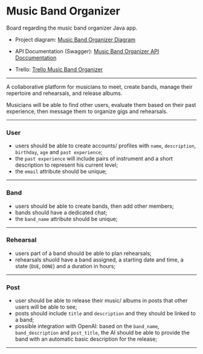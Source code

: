 # Music Band Organizer

Board regarding the music band organizer Java app.

* Project diagram:
[Music Band Organizer Diagram](https://lucid.app/lucidchart/94a110f5-a10b-438f-80d6-9f54654effd5/edit?beaconFlowId=48404C42688A9D3D&invitationId=inv_274f7007-4cc1-463a-b292-27add0246363&page=0_0#)

* API Documentation (Swagger):
[Music Band Organizer API Doccumentation](https://rhacp.github.io/MBO_Swagger/#/)

* Trello:
[Trello Music Band Organizer](https://trello.com/b/ciWN5OlZ/music-band-organizer)

---

A collaborative platform for musicians to meet, create bands, manage their repertoire and rehearsals, and release albums.

Musicians will be able to find other users, evaluate them based on their past experience, then message them to organize gigs and rehearsals.

---

### User

- users should be able to create accounts/ profiles with `name`, `description`, `birthday`, `age` and `past experience`;
- the `past experience` will include pairs of instrument and a short description to represent his current level;
- the `email` attribute should be unique;

---

### Band

- users should be able to create bands, then add other members;
- bands should have a dedicated chat;
- the `band_name` attribute should be unique;

---

### Rehearsal

- users part of a band should be able to plan rehearsals;
- rehearsals shuold have a band assigned, a starting date and time, a state (`DUE`, `DONE`) and a duration in hours;

---

### Post

- user should be able to release their music/ albums in posts that other users will be able to see;
- posts should include `title` and `description` and they should be linked to a band;
- possible integration with OpenAI: based on the `band_name`, `band_description` and `post_title`, the AI should be able to provide the band with an automatic basic description for the release;

---

